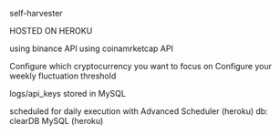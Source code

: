 self-harvester

HOSTED ON HEROKU

using binance API
using coinamrketcap API

Configure which cryptocurrency you want to focus on
Configure your weekly fluctuation threshold

logs/api_keys stored in MySQL

scheduled for daily execution with Advanced Scheduler (heroku)
db: clearDB MySQL (heroku)
